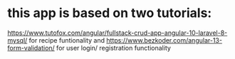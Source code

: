 # this app is based on two tutorials:
https://www.tutofox.com/angular/fullstack-crud-app-angular-10-laravel-8-mysql/ for recipe funtionality and
https://www.bezkoder.com/angular-13-form-validation/ for user login/ registration functionality